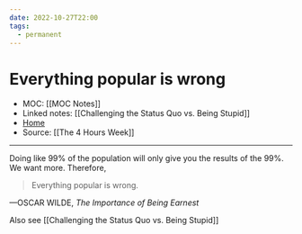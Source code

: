 ```yaml
---
date: 2022-10-27T22:00
tags:
  - permanent
---
```

# Everything popular is wrong
- MOC: [[MOC Notes]]
- Linked notes: [[Challenging the Status Quo vs. Being Stupid]]
- [Home](https://misudashi.ga/)
- Source: [[The 4 Hours Week]]
----------
Doing like 99% of the population will only give you the results of the 99%. We want more. Therefore,

> Everything popular is wrong.

—OSCAR WILDE, *The Importance of
Being Earnest*

Also see [[Challenging the Status Quo vs. Being Stupid]]